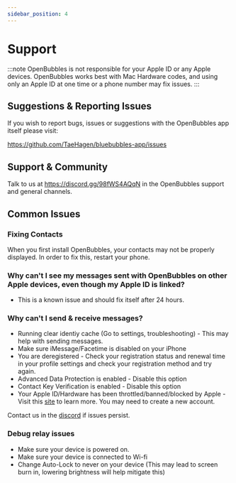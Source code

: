 ```yaml
---
sidebar_position: 4
---
```


# Support
:::note
OpenBubbles is not responsible for your Apple ID or any Apple devices.
OpenBubbles works best with Mac Hardware codes, and using only an Apple ID at one time or a phone number may fix issues.
:::
## Suggestions & Reporting Issues

If you wish to report bugs, issues or suggestions with the OpenBubbles app itself please visit:

https://github.com/TaeHagen/bluebubbles-app/issues

## Support & Community

Talk to us at https://discord.gg/98fWS4AQqN in the OpenBubbles support and general channels.

## Common Issues

### Fixing Contacts
When you first install OpenBubbles, your contacts may not be properly displayed. In order to fix this, restart your phone.


### Why can't I see my messages sent with OpenBubbles on other Apple devices, even though my Apple ID is linked?

* This is a known issue and should fix itself after 24 hours.

### Why can't I send & receive messages?

* Running clear identiy cache (Go to settings, troubleshooting) - This may help with sending messages.
* Make sure iMessage/Facetime is disabled on your iPhone
* You are deregistered - Check your registration status and renewal time in your profile settings and check your registration method and try again.
* Advanced Data Protection is enabled - Disable this option
* Contact Key Verification is enabled - Disable this option
* Your Apple ID/Hardware has been throttled/banned/blocked by Apple - Visit this [site](https://rentry.org/applebans) to learn more. You may need to create a new account.

Contact us in the [discord](https://discord.gg/98fWS4AQqN) if issues persist.

### Debug relay issues

* Make sure your device is powered on.
* Make sure your device is connected to Wi-fi
* Change Auto-Lock to never on your device (This may lead to screen burn in, lowering brightness will help mitigate this)

